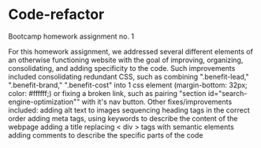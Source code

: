 # Code-refactor
Bootcamp homework assignment no. 1

For this homework assignment, we addressed several different elements of an otherwise functioning website with the goal of improving, organizing, consolidating, and adding specificity to the code.
Such improvements included consolidating redundant CSS, such as combining ".benefit-lead," ".benefit-brand," ".benefit-cost" into 1 css element (margin-bottom: 32px; color: #ffffff;) or fixing a broken link, such as pairing "section id="search-engine-optimization"" with it's nav button.
Other fixes/improvements included:
adding alt text to images
sequencing heading tags in the correct order
adding meta tags, using keywords to describe the content of the webpage
adding a title
replacing < div > tags with semantic elements
adding comments to describe the specific parts of the code